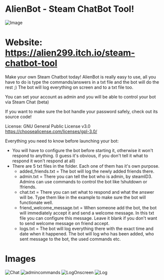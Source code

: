 # AlienBot - Steam ChatBot Tool!
![Image](https://i.imgur.com/DxqO12Z.png)


# Website: https://alien299.itch.io/steam-chatbot-tool

Make your own Steam Chatbot today!
AlienBot is really easy to use, all you have to do is type the commands/answers in a txt file and the bot will do the rest ;)
The bot will log everything on screen and to a txt file too. 

You can set your account as admin and you will be able to control your bot via Steam Chat (beta)

If you want to make sure the bot handle your password safely, check out its source code!

License: GNU General Public License v3.0
https://choosealicense.com/licenses/gpl-3.0/

Everything you need to know before launching your bot:
- You will have to configure the bot before starting it, otherwise it won't respond to anything. (I guess it's obvious, if you don't tell it what to respond it won't respond at all)
- There are 5 txt files in the folder. Each one of them has it's own purpose. 
  - added_friends.txt = The bot will log the newly added friends there.
  - admin.txt = There you can tell the bot who is admin, by steamID3. Admins can use commands to control the bot like !shutdown or !friends.
  - chat.txt = There you can set what to respond and what the answer will be. Type them like in the example to make sure the bot will functionate well.
  - friend_welcome_message.txt = When someone add the bot, the bot will immediately accept it and send a welcome message. In this txt file you can configure this message. Leave it blank if you don't want to send welcome message on friend accept.
  - logs.txt = The bot will log everything there with the exact time and date when it happened. The bot will log who has been added, who sent message to the bot, the used commands etc.

# Images

![Chat](https://user-images.githubusercontent.com/52012944/131665286-64b6a2f5-71ed-43fe-8bed-4c5b50808ee4.png)
![admincommands](https://user-images.githubusercontent.com/52012944/131665356-e2e75f54-2010-4262-8f12-c2593b5f7d02.png)
![LogOnscreen](https://user-images.githubusercontent.com/52012944/131665373-6822c033-487a-4b69-ba05-48acb1fb966c.png)
![Log](https://user-images.githubusercontent.com/52012944/131665384-30c470d1-915c-4746-a3d8-71a59c3ad69d.png)
